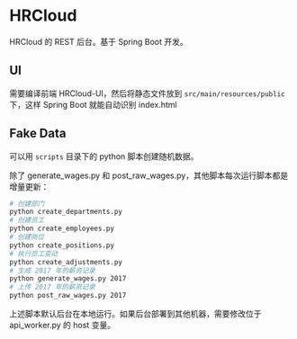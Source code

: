 # HRCloud

HRCloud 的 REST 后台。基于 Spring Boot 开发。

## UI

需要编译前端 HRCloud-UI，然后将静态文件放到 `src/main/resources/public` 下，这样 Spring Boot 就能自动识别 index.html

## Fake Data

可以用 `scripts` 目录下的 python 脚本创建随机数据。

除了 generate_wages.py 和 post_raw_wages.py，其他脚本每次运行脚本都是增量更新：

```bash
# 创建部门
python create_departments.py
# 创建员工
python create_employees.py 
# 创建岗位
python create_positions.py 
# 执行员工变动
python create_adjustments.py 
# 生成 2017 年的薪资记录
python generate_wages.py 2017
# 上传 2017 年的薪资记录
python post_raw_wages.py 2017
```

上述脚本默认后台在本地运行。如果后台部署到其他机器，需要修改位于 api_worker.py 的 host 变量。